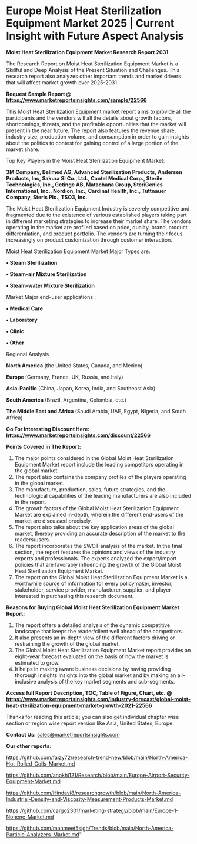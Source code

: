 # Europe Moist Heat Sterilization Equipment Market 2025 | Current Insight with Future Aspect Analysis

<strong>Moist Heat Sterilization Equipment Market Research Report 2031</strong>

The Research Report on Moist Heat Sterilization Equipment Market is a Skillful and Deep Analysis of the Present Situation and Challenges. This research report also analyzes other important trends and market drivers that will affect market growth over 2025-2031.

<strong>Request Sample Report @ <a href=https://www.marketreportsinsights.com/sample/22566>https://www.marketreportsinsights.com/sample/22566</a></strong>

This Moist Heat Sterilization Equipment market report aims to provide all the participants and the vendors will all the details about growth factors, shortcomings, threats, and the profitable opportunities that the market will present in the near future. The report also features the revenue share, industry size, production volume, and consumption in order to gain insights about the politics to contest for gaining control of a large portion of the market share.

Top Key Players in the Moist Heat Sterilization Equipment Market:

<strong>3M Company, Belimed AG, Advanced Sterilization Products, Andersen Products, Inc, Sakura SI Co., Ltd., Cantel Medical Corp., Sterile Technologies, Inc., Getinge AB, Matachana Group, SteriGenics International, Inc., Nordion, Inc., Cardinal Health, Inc., Tuttnauer Company, Steris Plc., TSO3, Inc.</strong>

The Moist Heat Sterilization Equipment Industry is severely competitive and fragmented due to the existence of various established players taking part in different marketing strategies to increase their market share. The vendors operating in the market are profiled based on price, quality, brand, product differentiation, and product portfolio. The vendors are turning their focus increasingly on product customization through customer interaction.

Moist Heat Sterilization Equipment Market Major Types are:

<strong>• Steam Sterilization

• Steam-air Mixture Sterilization

• Steam-water Mixture Sterilization</strong>

Market Major end-user applications :

<strong>• Medical Care

• Laboratory

• Clinic

• Other</strong>

Regional Analysis

</u><strong><b>North America</b></strong> (the United States, Canada, and Mexico)

<strong><b>Europe </b></strong>(Germany, France, UK, Russia, and Italy)

<strong><b>Asia-Pacific</b></strong> (China, Japan, Korea, India, and Southeast Asia)

<strong><b>South America</b></strong> (Brazil, Argentina, Colombia, etc.)

<strong><b>The Middle East and Africa</b></strong> (Saudi Arabia, UAE, Egypt, Nigeria, and South Africa)

<strong>Go For Interesting Discount Here: <a href=https://www.marketreportsinsights.com/discount/22566>https://www.marketreportsinsights.com/discount/22566</a></strong>

<strong>Points Covered in The Report:</strong>
<ol>
  <li>The major points considered in the Global Moist Heat Sterilization Equipment Market report include the leading competitors operating in the global market.</li>
  <li>The report also contains the company profiles of the players operating in the global market.</li>
  <li>The manufacture, production, sales, future strategies, and the technological capabilities of the leading manufacturers are also included in the report.</li>
  <li>The growth factors of the Global Moist Heat Sterilization Equipment Market are explained in-depth, wherein the different end-users of the market are discussed precisely.</li>
  <li>The report also talks about the key application areas of the global market, thereby providing an accurate description of the market to the readers/users.</li>
  <li>The report incorporates the SWOT analysis of the market. In the final section, the report features the opinions and views of the industry experts and professionals. The experts analyzed the export/import policies that are favorably influencing the growth of the Global Moist Heat Sterilization Equipment Market.</li>
  <li>The report on the Global Moist Heat Sterilization Equipment Market is a worthwhile source of information for every policymaker, investor, stakeholder, service provider, manufacturer, supplier, and player interested in purchasing this research document.</li>
</ol>
<strong>Reasons for Buying Global Moist Heat Sterilization Equipment Market Report:</strong>

<ol>
  <li>The report offers a detailed analysis of the dynamic competitive landscape that keeps the reader/client well ahead of the competitors.</li>
  <li>It also presents an in-depth view of the different factors driving or restraining the growth of the global market.</li>
  <li>The Global Moist Heat Sterilization Equipment Market report provides an eight-year forecast evaluated on the basis of how the market is estimated to grow.</li>
  <li>It helps in making aware business decisions by having providing thorough insights insights into the global market and by making an all-inclusive analysis of the key market segments and sub-segments.</li>
</ol>
<strong>Access full Report Description, TOC, Table of Figure, Chart, etc. @ <a href=https://www.marketreportsinsights.com/industry-forecast/global-moist-heat-sterilization-equipment-market-growth-2021-22566>https://www.marketreportsinsights.com/industry-forecast/global-moist-heat-sterilization-equipment-market-growth-2021-22566</a></strong>


Thanks for reading this article; you can also get individual chapter wise section or region wise report version like Asia, United States, Europe.

<strong>Contact Us:</strong>
sales@marketreportsinsights.com

<strong>Our other reports:</strong>

<a href=https://github.com/faizy72/research-trend-new/blob/main/North-America-Hot-Rolled-Coils-Market.md>https://github.com/faizy72/research-trend-new/blob/main/North-America-Hot-Rolled-Coils-Market.md</a>

<a href=https://github.com/anokhi121/Research/blob/main/Europe-Airport-Security-Equipment-Market.md>https://github.com/anokhi121/Research/blob/main/Europe-Airport-Security-Equipment-Market.md</a>

<a href=https://github.com/Hindavi8/researchgrowth/blob/main/North-America-Industrial-Density-and-Viscosity-Measurement-Products-Market.md>https://github.com/Hindavi8/researchgrowth/blob/main/North-America-Industrial-Density-and-Viscosity-Measurement-Products-Market.md</a>

<a href=https://github.com/cargo2301/marketing-strategy/blob/main/Europe-1-Nonene-Market.md>https://github.com/cargo2301/marketing-strategy/blob/main/Europe-1-Nonene-Market.md</a>

<a href=https://github.com/manmeet5sigh/Trends/blob/main/North-America-Particle-Analyzers-Market.md>https://github.com/manmeet5sigh/Trends/blob/main/North-America-Particle-Analyzers-Market.md</a>"
